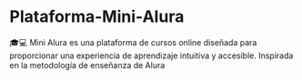 # Plataforma-Mini-Alura
🎓💻 Mini Alura es una plataforma de cursos online diseñada para proporcionar una experiencia de aprendizaje intuitiva y accesible. Inspirada en la metodología de enseñanza de Alura
